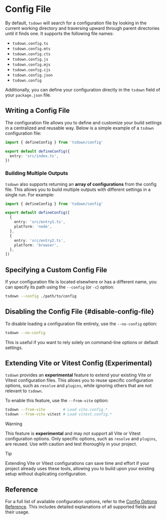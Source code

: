# Config File

By default, `tsdown` will search for a configuration file by looking in the current working directory and traversing upward through parent directories until it finds one. It supports the following file names:

- `tsdown.config.ts`
- `tsdown.config.mts`
- `tsdown.config.cts`
- `tsdown.config.js`
- `tsdown.config.mjs`
- `tsdown.config.cjs`
- `tsdown.config.json`
- `tsdown.config`

Additionally, you can define your configuration directly in the `tsdown` field of your `package.json` file.

## Writing a Config File

The configuration file allows you to define and customize your build settings in a centralized and reusable way. Below is a simple example of a `tsdown` configuration file:

```ts [tsdown.config.ts]
import { defineConfig } from 'tsdown/config'

export default defineConfig({
  entry: 'src/index.ts',
})
```

### Building Multiple Outputs

`tsdown` also supports returning an **array of configurations** from the config file. This allows you to build multiple outputs with different settings in a single run. For example:

```ts [tsdown.config.ts]
import { defineConfig } from 'tsdown/config'

export default defineConfig([
  {
    entry: 'src/entry1.ts',
    platform: 'node',
  },
  {
    entry: 'src/entry2.ts',
    platform: 'browser',
  },
])
```

## Specifying a Custom Config File

If your configuration file is located elsewhere or has a different name, you can specify its path using the `--config` (or `-c`) option:

```bash
tsdown --config ./path/to/config
```

## Disabling the Config File {#disable-config-file}

To disable loading a configuration file entirely, use the `--no-config` option:

```bash
tsdown --no-config
```

This is useful if you want to rely solely on command-line options or default settings.

## Extending Vite or Vitest Config (Experimental)

`tsdown` provides an **experimental** feature to extend your existing Vite or Vitest configuration files. This allows you to reuse specific configuration options, such as `resolve` and `plugins`, while ignoring others that are not relevant to `tsdown`.

To enable this feature, use the `--from-vite` option:

```bash
tsdown --from-vite        # Load vite.config.*
tsdown --from-vite vitest # Load vitest.config.*
```

> [!WARNING]
> This feature is **experimental** and may not support all Vite or Vitest configuration options. Only specific options, such as `resolve` and `plugins`, are reused. Use with caution and test thoroughly in your project.

> [!TIP]
> Extending Vite or Vitest configurations can save time and effort if your project already uses these tools, allowing you to build upon your existing setup without duplicating configuration.

## Reference

For a full list of available configuration options, refer to the [Config Options Reference](../reference/api/Interface.Options.md). This includes detailed explanations of all supported fields and their usage.
